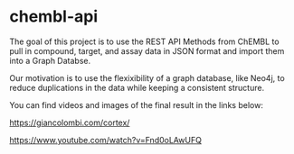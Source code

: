 # chembl-api

The goal of this project is to use the REST API Methods from ChEMBL to pull in compound, target, and assay data in JSON format and import them into a Graph Databse.

Our motivation is to use the flexixibility of a graph database, like Neo4j, to reduce duplications in the data while keeping a consistent structure.

You can find videos and images of the final result in the links below:

https://giancolombi.com/cortex/

https://www.youtube.com/watch?v=Fnd0oLAwUFQ
